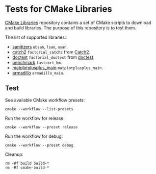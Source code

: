 # Tests for CMake Libraries

[CMake Libraries](https://github.com/mikucionisaau/cmake-libs) repository contains a set of CMake scripts to download and build libraries. The purpose of this repository is to test them.

The list of supported libraries:
- [sanitizers](sanitizers/CMakeLists.txt) `ubsan`, `lsan`, `asan`.
- [catch2](catch2/CMakeLists.txt) `factorial_catch2` from [Catch2](https://github.com/catchorg/Catch2).
- [doctest](doctest/CMakeLists.txt) `factorial_doctest` from [doctest](https://github.com/doctest/doctest).
- [benchmark](benchmark/CMakeLists.txt) `fastsort_bm`.
- [matplotplusplus_main](matplotplusplus/CMakeLists.txt) `matplotplusplus_main`.
- [armadillo](armadillo/CMakeLists.txt) `armadillo_main`.

## Test
See available CMake workflow presets:
```shell
cmake --workflow --list-presets
```
Run the workflow for release:
```shell
cmake --workflow --preset release
```
Run the workflow for debug:
```shell
cmake --workflow --preset debug
```

Cleanup:
```shell
rm -Rf build build-*
rm -Rf cmake-build-*
```
